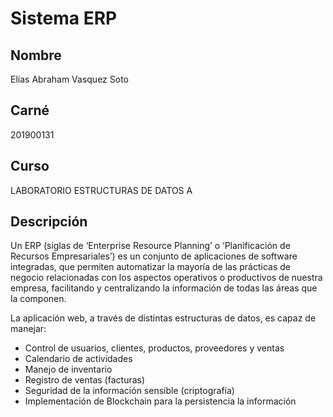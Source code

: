 # Sistema ERP

## Nombre
Elías Abraham Vasquez Soto

## Carné
201900131

## Curso
LABORATORIO ESTRUCTURAS DE DATOS A

## Descripción
Un ERP (siglas de ‘Enterprise Resource Planning’ o ‘Planificación de Recursos Empresariales’) es un conjunto de aplicaciones de software integradas, que permiten automatizar la mayoría de las prácticas de negocio relacionadas con los aspectos operativos o productivos de nuestra empresa, facilitando y centralizando la información de todas las áreas que la componen.

La aplicación web, a través de distintas estructuras de datos, es capaz de manejar:
- Control de usuarios, clientes, productos, proveedores y ventas
- Calendario de actividades
- Manejo de inventario
- Registro de ventas (facturas)
- Seguridad de la información sensible (criptografía)
- Implementación de Blockchain para la persistencia la información
